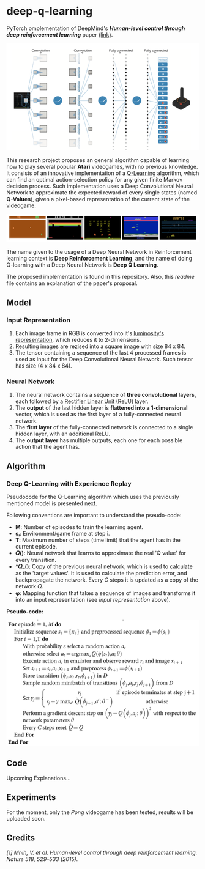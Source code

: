 # deep-q-learning

PyTorch omplementation of DeepMind's **_Human-level control through deep reinforcement learning_** paper [(link)](https://storage.googleapis.com/deepmind-data/assets/papers/DeepMindNature14236Paper.pdf).

<img src=".assets/net.png" width="800">

This research project proposes an general algorithm capable of learning how to play several popular **Atari** videogames, with no previous knowledge. It consists of an innovative implementation of a [Q-Learning](https://en.wikipedia.org/wiki/Q-learning) algorithm, which can find an optimal action-selection policy for any given finite Markov decision process. Such implementation uses a Deep Convolutional Neural Network to approximate the expected reward of every single states (named __Q-Values__), given a pixel-based representation of the current state of the videogame.

<img src=".assets/atari_games.png" width="800">

The name given to the usage of a Deep Neural Network in Reinforcement learning context is **Deep Reinforcement Learning**, and the name of doing Q-learning with a Deep Neural Network is **Deep Q Learning**.

The proposed implementation is found in this repository. Also, this _readme_ file contains an explanation of the paper's proposal.


## Model

### Input Representation

1. Each image frame in RGB is converted into it's [luminosity's representation](https://stackoverflow.com/questions/596216/formula-to-determine-brightness-of-rgb-color), which reduces it to 2-dimensions.
2. Resulting images are rezised into a square image with size 84 x 84.
3. The tensor containing a sequence of the last 4 processed frames is used as input for the Deep Convolutional Neural Network. Such tensor has size (4 x 84 x 84).

### Neural Network
1. The neural network contains a sequence of **three convolutional layers**, each followed by a [Rectifier Linear Unit (ReLU)](https://en.wikipedia.org/wiki/Rectifier_(neural_networks)) layer.
2. The **output** of the last hidden layer is **flattened into a 1-dimensional** vector, which is used as the first layer of a fully-connected neural network.
3. The **first layer** of the fully-connected network is connected to a single hidden layer, with an additional ReLU.
4. The **output layer** has multiple outputs, each one for each possible action that the agent has.


## Algorithm

### __Deep Q-Learning with Experience Replay__

Pseudocode for the Q-Learning algorithm which uses the previously mentioned model is presented next.

Following conventions are important to understand the pseudo-code:

- __M__: Number of episodes to train the learning agent.
- __sᵢ__: Environment/game frame at step i.
- __T__: Maximum number of steps (time limit) that the agent has in the current episode.
- __𝑄()__: Neural network that learns to approximate the real 'Q value' for every transition. 
- __^𝑄\_()__: Copy of the previous neural network, which is used to calculate as the 'target values'. It is used to calculate the prediction error, and backpropagate the network. Every *C* steps it is updated as a copy of the network 𝑄.
- __φ__: Mapping function that takes a sequence of images and transforms it into an input representation (see *input representation* above).

**Pseudo-code:**

<img src=".assets/pseudocode.png" width="600">


## Code
Upcoming Explanations...

## Experiments

For the moment, only the _Pong_ videogame has been tested, results will be uploaded soon.


## Credits
_[1] Mnih, V. et al. Human-level control through deep reinforcement learning. Nature 518, 529–533 (2015)._
